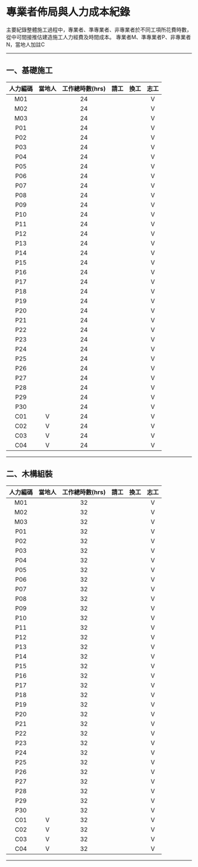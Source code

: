 # 專業者佈局與人力成本紀錄 
主要紀錄整體施工過程中，專業者、準專業者、非專業者於不同工項所花費時數，從中可間接推估建造施工人力經費及時間成本。
專業者M、準專業者P、非專業者N，當地人加註C

***
## 一、基礎施工
|人力編碼|當地人|工作總時數(hrs)|請工|換工|志工|
|:-:|:-:|:-:|:-:|:-:|:-:|
|M01 |   |24   |   |   |V   |
|M02 |   |24   |   |   |V   |
|M03 |   |24   |   |   |V   |
|P01 |   |24   |   |   |V   |
|P02 |   |24   |   |   |V   |
|P03 |   |24   |   |   |V   |
|P04 |   |24   |   |   |V   |
|P05 |   |24   |   |   |V   |
|P06 |   |24   |   |   |V   |
|P07 |   |24   |   |   |V   |
|P08 |   |24   |   |   |V   |
|P09 |   |24   |   |   |V   |
|P10 |   |24   |   |   |V   |
|P11 |   |24   |   |   |V   |
|P12 |   |24   |   |   |V   |
|P13 |   |24   |   |   |V   |
|P14 |   |24   |   |   |V   |
|P15 |   |24   |   |   |V   |
|P16 |   |24   |   |   |V   |
|P17 |   |24   |   |   |V   |
|P18 |   |24   |   |   |V   |
|P19 |   |24   |   |   |V   |
|P20 |   |24   |   |   |V   |
|P21 |   |24   |   |   |V   |
|P22 |   |24   |   |   |V   |
|P23 |   |24   |   |   |V   |
|P24 |   |24   |   |   |V   |
|P25 |   |24   |   |   |V   |
|P26 |   |24   |   |   |V   |
|P27 |   |24   |   |   |V   |
|P28 |   |24   |   |   |V   |
|P29 |   |24   |   |   |V   |
|P30 |   |24   |   |   |V   |
|C01 |V  |24   |   |   |V   |
|C02 |V  |24   |   |   |V   |
|C03 |V  |24   |   |   |V   |
|C04 |V  |24   |   |   |V   |
***
## 二、木構組裝
|人力編碼|當地人|工作總時數(hrs)|請工|換工|志工|
|:-:|:-:|:-:|:-:|:-:|:-:|
|M01 |   |32   |   |   |V   |
|M02 |   |32   |   |   |V   |
|M03 |   |32   |   |   |V   |
|P01 |   |32   |   |   |V   |
|P02 |   |32   |   |   |V   |
|P03 |   |32   |   |   |V   |
|P04 |   |32   |   |   |V   |
|P05 |   |32   |   |   |V   |
|P06 |   |32   |   |   |V   |
|P07 |   |32   |   |   |V   |
|P08 |   |32   |   |   |V   |
|P09 |   |32   |   |   |V   |
|P10 |   |32   |   |   |V   |
|P11 |   |32   |   |   |V   |
|P12 |   |32   |   |   |V   |
|P13 |   |32   |   |   |V   |
|P14 |   |32   |   |   |V   |
|P15 |   |32   |   |   |V   |
|P16 |   |32   |   |   |V   |
|P17 |   |32   |   |   |V   |
|P18 |   |32   |   |   |V   |
|P19 |   |32   |   |   |V   |
|P20 |   |32   |   |   |V   |
|P21 |   |32   |   |   |V   |
|P22 |   |32   |   |   |V   |
|P23 |   |32   |   |   |V   |
|P24 |   |32   |   |   |V   |
|P25 |   |32   |   |   |V   |
|P26 |   |32   |   |   |V   |
|P27 |   |32   |   |   |V   |
|P28 |   |32   |   |   |V   |
|P29 |   |32   |   |   |V   |
|P30 |   |32   |   |   |V   |
|C01 |V  |32   |   |   |V   |
|C02 |V  |32   |   |   |V   |
|C03 |V  |32   |   |   |V   |
|C04 |V  |32   |   |   |V   |
***
